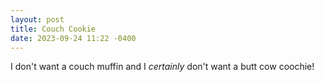 ```yaml
---
layout: post
title: Couch Cookie
date: 2023-09-24 11:22 -0400
---
```


I don't want a couch muffin and I *certainly* don't want a butt cow coochie!

